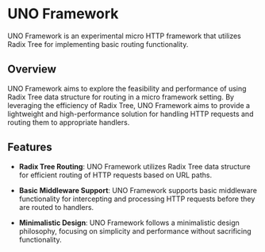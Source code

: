 # UNO Framework

UNO Framework is an experimental micro HTTP framework that utilizes Radix Tree for implementing basic routing functionality.

## Overview

UNO Framework aims to explore the feasibility and performance of using Radix Tree data structure for routing in a micro framework setting. By leveraging the efficiency of Radix Tree, UNO Framework aims to provide a lightweight and high-performance solution for handling HTTP requests and routing them to appropriate handlers.

## Features

- **Radix Tree Routing**: UNO Framework utilizes Radix Tree data structure for efficient routing of HTTP requests based on URL paths.
  
- **Basic Middleware Support**: UNO Framework supports basic middleware functionality for intercepting and processing HTTP requests before they are routed to handlers.

- **Minimalistic Design**: UNO Framework follows a minimalistic design philosophy, focusing on simplicity and performance without sacrificing functionality.
